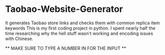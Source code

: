 # Taobao-Website-Generator
It generates Taobao store links and checks them with common replica item keywords
This is my first coding project in python. I spent nearly half the time researching why the hell stuff wasn't working and encoding issues with Chinese.

** MAKE SURE TO TYPE A NUMBER IN FOR THE INPUT **
